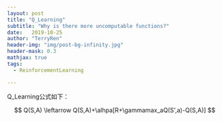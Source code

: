 ```yaml
---
layout: post
title: "Q_Learning"
subtitle: "Why is there more uncomputable functions?"
date:   2019-10-25
author: "TerryRen"
header-img: "img/post-bg-infinity.jpg"
header-mask: 0.3
mathjax: true
tags:
  - ReinforcementLearning

---
```

Q_Learning公式如下：


$$
Q(S,A) \leftarrow Q(S,A)+\alhpa[R+\gammamax_aQ(S',a)-Q(S,A)]
$$


